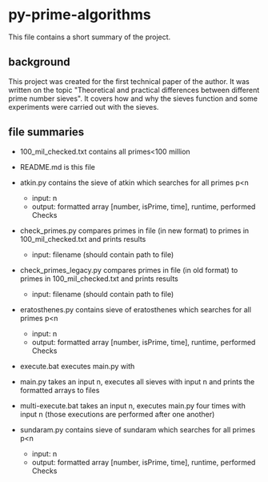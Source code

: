 # py-prime-algorithms
This file contains a short summary of the project. 

## background
This project was created for the first technical paper of the author. It was written on the topic "Theoretical and practical differences between different prime number sieves". It covers how and why the sieves function and some experiments were carried out with the sieves. 

## file summaries 
- 100_mil_checked.txt contains all primes<100 million

- README.md is this file

- atkin.py contains the sieve of atkin which searches for all primes p<n
    - input: n
    - output: formatted array [number, isPrime, time], runtime, performed Checks

- check_primes.py compares primes in file (in new format) to primes in 100_mil_checked.txt and prints results
    - input: filename (should contain path to file) 

- check_primes_legacy.py compares primes in file (in old format) to primes in 100_mil_checked.txt and prints results
    - input: filename (should contain path to file)

- eratosthenes.py contains sieve of eratosthenes which searches for all primes p<n
    - input: n
    - output: formatted array [number, isPrime, time], runtime, performed Checks

- execute.bat executes main.py with

- main.py takes an input n, executes all sieves with input n and prints the formatted arrays to files

- multi-execute.bat takes an input n, executes main.py four times with input n (those executions are performed after one another)

- sundaram.py contains sieve of sundaram which searches for all primes p<n
    - input: n
    - output: formatted array [number, isPrime, time], runtime, performed Checks